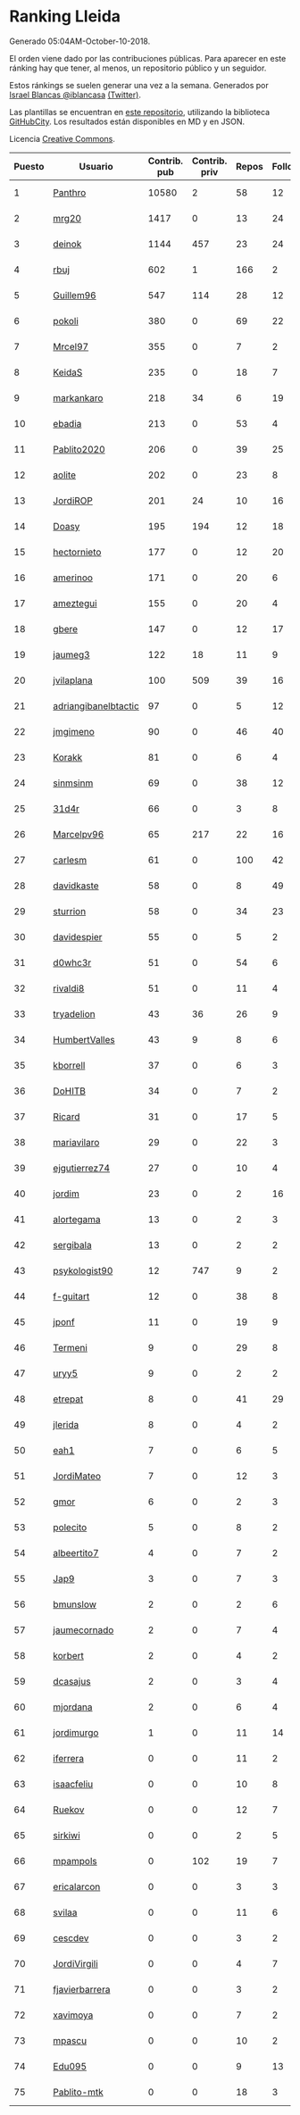 # Ranking Lleida

Generado 05:04AM-October-10-2018.

El orden viene dado por las contribuciones públicas. Para aparecer en este ránking hay que tener, al menos, un repositorio público y un seguidor.

Estos ránkings se suelen generar una vez a la semana. Generados por [Israel Blancas @iblancasa](https://github.com/iblancasa/) [(Twitter)](https://twitter.com/iblancasa).

Las plantillas se encuentran en [este repositorio](https://github.com/iblancasa/GH-Spanish-Ranking), utilizando la biblioteca [GitHubCity](https://github.com/iblancasa/GitHubCity). Los resultados están disponibles en MD y en JSON.

Licencia [Creative Commons](https://creativecommons.org/licenses/by/4.0/).

| Puesto   |  Usuario  | Contrib. pub | Contrib. priv |Repos| Followers | Desde |  Avatar  |
|----------|-----------|--------------|---------------|-----|-----------|-------|----------|
|1|[Panthro](https://github.com/Panthro)|10580|2|58|12|2012-03-22|![Panthro]()|
|2|[mrg20](https://github.com/mrg20)|1417|0|13|24|2016-02-22|![mrg20]()|
|3|[deinok](https://github.com/deinok)|1144|457|23|24|2014-02-04|![deinok]()|
|4|[rbuj](https://github.com/rbuj)|602|1|166|2|2014-12-12|![rbuj]()|
|5|[Guillem96](https://github.com/Guillem96)|547|114|28|12|2016-08-27|![Guillem96]()|
|6|[pokoli](https://github.com/pokoli)|380|0|69|22|2011-10-30|![pokoli]()|
|7|[Mrcel97](https://github.com/Mrcel97)|355|0|7|2|2017-11-07|![Mrcel97]()|
|8|[KeidaS](https://github.com/KeidaS)|235|0|18|7|2016-04-27|![KeidaS]()|
|9|[markankaro](https://github.com/markankaro)|218|34|6|19|2017-05-24|![markankaro]()|
|10|[ebadia](https://github.com/ebadia)|213|0|53|4|2009-12-08|![ebadia]()|
|11|[Pablito2020](https://github.com/Pablito2020)|206|0|39|25|2016-04-24|![Pablito2020]()|
|12|[aolite](https://github.com/aolite)|202|0|23|8|2013-06-03|![aolite]()|
|13|[JordiROP](https://github.com/JordiROP)|201|24|10|16|2016-02-08|![JordiROP]()|
|14|[Doasy](https://github.com/Doasy)|195|194|12|18|2016-01-29|![Doasy]()|
|15|[hectornieto](https://github.com/hectornieto)|177|0|12|20|2014-04-15|![hectornieto]()|
|16|[amerinoo](https://github.com/amerinoo)|171|0|20|6|2015-02-16|![amerinoo]()|
|17|[ameztegui](https://github.com/ameztegui)|155|0|20|4|2014-07-02|![ameztegui]()|
|18|[gbere](https://github.com/gbere)|147|0|12|17|2012-01-13|![gbere]()|
|19|[jaumeg3](https://github.com/jaumeg3)|122|18|11|9|2016-07-14|![jaumeg3]()|
|20|[jvilaplana](https://github.com/jvilaplana)|100|509|39|16|2011-04-15|![jvilaplana]()|
|21|[adriangibanelbtactic](https://github.com/adriangibanelbtactic)|97|0|5|12|2012-01-15|![adriangibanelbtactic]()|
|22|[jmgimeno](https://github.com/jmgimeno)|90|0|46|40|2011-04-08|![jmgimeno]()|
|23|[Korakk](https://github.com/Korakk)|81|0|6|4|2017-11-20|![Korakk]()|
|24|[sinmsinm](https://github.com/sinmsinm)|69|0|38|12|2012-05-16|![sinmsinm]()|
|25|[31d4r](https://github.com/31d4r)|66|0|3|8|2017-08-12|![31d4r]()|
|26|[Marcelpv96](https://github.com/Marcelpv96)|65|217|22|16|2016-11-15|![Marcelpv96]()|
|27|[carlesm](https://github.com/carlesm)|61|0|100|42|2008-05-01|![carlesm]()|
|28|[davidkaste](https://github.com/davidkaste)|58|0|8|49|2011-11-16|![davidkaste]()|
|29|[sturrion](https://github.com/sturrion)|58|0|34|23|2013-08-23|![sturrion]()|
|30|[davidespier](https://github.com/davidespier)|55|0|5|2|2018-05-11|![davidespier]()|
|31|[d0whc3r](https://github.com/d0whc3r)|51|0|54|6|2012-01-25|![d0whc3r]()|
|32|[rivaldi8](https://github.com/rivaldi8)|51|0|11|4|2011-11-11|![rivaldi8]()|
|33|[tryadelion](https://github.com/tryadelion)|43|36|26|9|2013-03-05|![tryadelion]()|
|34|[HumbertValles](https://github.com/HumbertValles)|43|9|8|6|2017-02-13|![HumbertValles]()|
|35|[kborrell](https://github.com/kborrell)|37|0|6|3|2015-02-17|![kborrell]()|
|36|[DoHITB](https://github.com/DoHITB)|34|0|7|2|2016-01-19|![DoHITB]()|
|37|[Ricard](https://github.com/Ricard)|31|0|17|5|2009-12-13|![Ricard]()|
|38|[mariavilaro](https://github.com/mariavilaro)|29|0|22|3|2015-01-13|![mariavilaro]()|
|39|[ejgutierrez74](https://github.com/ejgutierrez74)|27|0|10|4|2015-03-14|![ejgutierrez74]()|
|40|[jordim](https://github.com/jordim)|23|0|2|16|2011-04-10|![jordim]()|
|41|[alortegama](https://github.com/alortegama)|13|0|2|3|2015-02-03|![alortegama]()|
|42|[sergibala](https://github.com/sergibala)|13|0|2|2|2018-02-13|![sergibala]()|
|43|[psykologist90](https://github.com/psykologist90)|12|747|9|2|2013-09-05|![psykologist90]()|
|44|[f-guitart](https://github.com/f-guitart)|12|0|38|8|2014-03-09|![f-guitart]()|
|45|[jponf](https://github.com/jponf)|11|0|19|9|2013-03-13|![jponf]()|
|46|[Termeni](https://github.com/Termeni)|9|0|29|8|2014-03-10|![Termeni]()|
|47|[uryy5](https://github.com/uryy5)|9|0|2|2|2014-10-07|![uryy5]()|
|48|[etrepat](https://github.com/etrepat)|8|0|41|29|2009-11-04|![etrepat]()|
|49|[jlerida](https://github.com/jlerida)|8|0|4|2|2015-05-12|![jlerida]()|
|50|[eah1](https://github.com/eah1)|7|0|6|5|2015-02-17|![eah1]()|
|51|[JordiMateo](https://github.com/JordiMateo)|7|0|12|3|2016-03-10|![JordiMateo]()|
|52|[gmor](https://github.com/gmor)|6|0|2|3|2015-01-09|![gmor]()|
|53|[polecito](https://github.com/polecito)|5|0|8|2|2013-07-30|![polecito]()|
|54|[albeertito7](https://github.com/albeertito7)|4|0|7|2|2017-02-13|![albeertito7]()|
|55|[Jap9](https://github.com/Jap9)|3|0|7|3|2016-02-09|![Jap9]()|
|56|[bmunslow](https://github.com/bmunslow)|2|0|2|6|2010-06-03|![bmunslow]()|
|57|[jaumecornado](https://github.com/jaumecornado)|2|0|7|4|2011-02-14|![jaumecornado]()|
|58|[korbert](https://github.com/korbert)|2|0|4|2|2013-03-08|![korbert]()|
|59|[dcasajus](https://github.com/dcasajus)|2|0|3|4|2014-03-25|![dcasajus]()|
|60|[mjordana](https://github.com/mjordana)|2|0|6|4|2014-11-19|![mjordana]()|
|61|[jordimurgo](https://github.com/jordimurgo)|1|0|11|14|2013-10-23|![jordimurgo]()|
|62|[iferrera](https://github.com/iferrera)|0|0|11|2|2011-09-23|![iferrera]()|
|63|[isaacfeliu](https://github.com/isaacfeliu)|0|0|10|8|2008-04-10|![isaacfeliu]()|
|64|[Ruekov](https://github.com/Ruekov)|0|0|12|7|2010-12-27|![Ruekov]()|
|65|[sirkiwi](https://github.com/sirkiwi)|0|0|2|5|2011-07-01|![sirkiwi]()|
|66|[mpampols](https://github.com/mpampols)|0|102|19|7|2010-11-12|![mpampols]()|
|67|[ericalarcon](https://github.com/ericalarcon)|0|0|3|3|2013-08-28|![ericalarcon]()|
|68|[svilaa](https://github.com/svilaa)|0|0|11|6|2013-09-23|![svilaa]()|
|69|[cescdev](https://github.com/cescdev)|0|0|3|2|2013-09-20|![cescdev]()|
|70|[JordiVirgili](https://github.com/JordiVirgili)|0|0|4|7|2013-11-27|![JordiVirgili]()|
|71|[fjavierbarrera](https://github.com/fjavierbarrera)|0|0|3|2|2014-12-16|![fjavierbarrera]()|
|72|[xavimoya](https://github.com/xavimoya)|0|0|7|2|2014-11-25|![xavimoya]()|
|73|[mpascu](https://github.com/mpascu)|0|0|10|2|2015-02-12|![mpascu]()|
|74|[Edu095](https://github.com/Edu095)|0|0|9|13|2015-04-07|![Edu095]()|
|75|[Pablito-mtk](https://github.com/Pablito-mtk)|0|0|18|3|2016-09-29|![Pablito-mtk]()|
